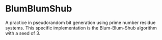 # BlumBlumShub
A practice in pseudorandom bit generation using prime number residue systems. This specific implementation is the Blum-Blum-Shub algorithm with a seed of 3.
